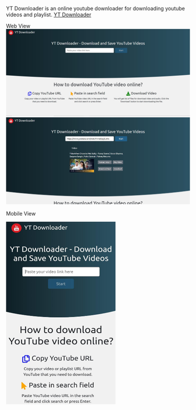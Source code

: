 YT Downloader is an online youtube downloader for downloading youtube videos and playlist. [YT Downloader](https://quizzical-bhabha-41dca2.netlify.app/)

Web View
![alt text](https://raw.githubusercontent.com/hemantnigam/yt_downloader_frontend/master/screenshots/web_nosearch.jpg?raw=true=100x20 "Web Search Screenshot")
![alt text](https://raw.githubusercontent.com/hemantnigam/yt_downloader_frontend/master/screenshots/web_search.jpg?raw=true "Web Search Screenshot")

Mobile View
<div>
<img src="https://raw.githubusercontent.com/hemantnigam/yt_downloader_frontend/master/screenshots/mobile_view.jpeg?raw=true" width="300" height="500"/>
</div>
